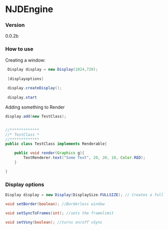 # NJDEngine


### Version
0.0.2b

### How to use

 
Creating a window:
``` java
 Display display = new Display(1024,720);
 
 [displayoptions]
 
 display.createDisplay();
 
 display.start
```

 
Adding something to Render
```java
display.add(new TestClass);


//*************
//* TestClass *
//*************
public class TestClass implements Renderable{

    public void render(Graphics g){
        TextRenderer.text("Some Text", 20, 20, 10, Color.RED);
    }

}
```

### Display options

```Java
Display display = new Display(DisplaySize.FULLSIZE); // Creates a full sized window

void setBorder(boolean); //Borderless window

void setSyncToFrames(int); //sets the framelimit

void setVsny(boolean); //turns on/off vSync

```
